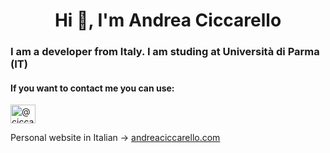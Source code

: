 <h1 align="center">Hi 👋, I'm Andrea Ciccarello</h1>
<h3 align="left"> I am a developer from Italy. I am studing at Università di Parma (IT) </h3>
<h4 align="left">If you want to contact me you can use:</h4>
<p align="left">
<a href="https://twitter.com/@ciccaandre" target="blank"><img align="center" src="https://raw.githubusercontent.com/rahuldkjain/github-profile-readme-generator/master/src/images/icons/Social/twitter.svg" alt="@ciccaandre" height="30" width="40" /></a>
</p>

Personal website in Italian -> [andreaciccarello.com](https://andreaciccarello.com)
